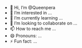 - 👋 Hi, I’m @Queenpera
- 👀 I’m interested in ...
- 🌱 I’m currently learning ...
- 💞️ I’m looking to collaborate on ...
- 📫 How to reach me ...
- 😄 Pronouns: ...
- ⚡ Fun fact: ...

<!---
Queenpera/Queenpera is a ✨ special ✨ repository because its `README.md` (this file) appears on your GitHub profile.
You can click the Preview link to take a look at your changes.
--->
